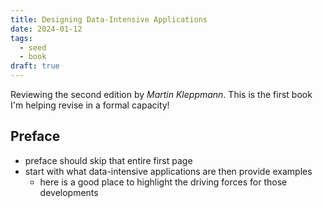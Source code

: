 ```yaml
---
title: Designing Data-Intensive Applications
date: 2024-01-12
tags:
  - seed
  - book
draft: true
---
```



Reviewing the second edition by *Martin Kleppmann*. This is the first book I'm helping revise in a formal capacity!

## Preface

- preface should skip that entire first page
- start with what data-intensive applications are then provide examples
	- here is a good place to highlight the driving forces for those developments